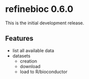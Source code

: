 # refinebioc 0.6.0

This is the initial development release.

## Features
* list all available data
* datasets
  * creation
  * download
  * load to R/bioconductor